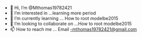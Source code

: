 - 👋 Hi, I’m @Mthomas19782421
- 👀 I’m interested in ...learning more period
- 🌱 I’m currently learning ... How to root modelbe2015
- 💞️ I’m looking to collaborate on ...How to root modelbe2015
- 📫 How to reach me ... Email -mthomas19782421@gmail.com

<!---
Mthomas19782421/Mthomas19782421 is a ✨ special ✨ repository because its `README.md` (this file) appears on your GitHub profile.
You can click the Preview link to take a look at your changes.
--->
